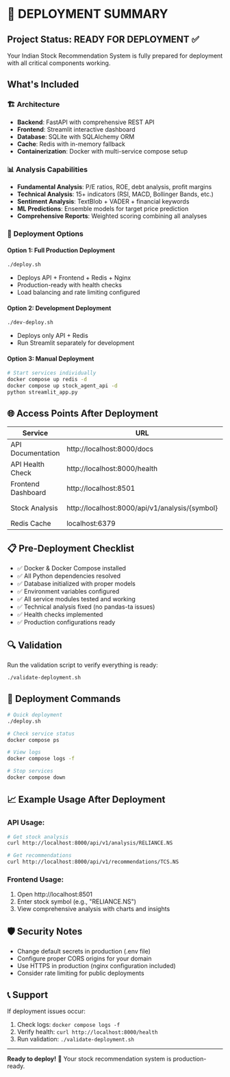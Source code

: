 # 🚀 DEPLOYMENT SUMMARY

## Project Status: **READY FOR DEPLOYMENT** ✅

Your Indian Stock Recommendation System is fully prepared for deployment with all critical components working.

## What's Included

### 🏗️ **Architecture**
- **Backend**: FastAPI with comprehensive REST API
- **Frontend**: Streamlit interactive dashboard  
- **Database**: SQLite with SQLAlchemy ORM
- **Cache**: Redis with in-memory fallback
- **Containerization**: Docker with multi-service compose setup

### 📊 **Analysis Capabilities**
- **Fundamental Analysis**: P/E ratios, ROE, debt analysis, profit margins
- **Technical Analysis**: 15+ indicators (RSI, MACD, Bollinger Bands, etc.)
- **Sentiment Analysis**: TextBlob + VADER + financial keywords
- **ML Predictions**: Ensemble models for target price prediction
- **Comprehensive Reports**: Weighted scoring combining all analyses

### 🔧 **Deployment Options**

#### Option 1: Full Production Deployment
```bash
./deploy.sh
```
- Deploys API + Frontend + Redis + Nginx
- Production-ready with health checks
- Load balancing and rate limiting configured

#### Option 2: Development Deployment  
```bash
./dev-deploy.sh
```
- Deploys only API + Redis
- Run Streamlit separately for development

#### Option 3: Manual Deployment
```bash
# Start services individually
docker compose up redis -d
docker compose up stock_agent_api -d
python streamlit_app.py
```

## 🌐 **Access Points After Deployment**

| Service | URL | Description |
|---------|-----|-------------|
| API Documentation | http://localhost:8000/docs | Interactive Swagger UI |
| API Health Check | http://localhost:8000/health | Service status |
| Frontend Dashboard | http://localhost:8501 | Streamlit interface |
| Stock Analysis | http://localhost:8000/api/v1/analysis/{symbol} | Comprehensive analysis |
| Redis Cache | localhost:6379 | Cache server |

## 📋 **Pre-Deployment Checklist**

- ✅ Docker & Docker Compose installed
- ✅ All Python dependencies resolved
- ✅ Database initialized with proper models
- ✅ Environment variables configured
- ✅ All service modules tested and working
- ✅ Technical analysis fixed (no pandas-ta issues)
- ✅ Health checks implemented
- ✅ Production configurations ready

## 🔍 **Validation**

Run the validation script to verify everything is ready:
```bash
./validate-deployment.sh
```

## 🎯 **Deployment Commands**

```bash
# Quick deployment
./deploy.sh

# Check service status
docker compose ps

# View logs
docker compose logs -f

# Stop services
docker compose down
```

## 📈 **Example Usage After Deployment**

### API Usage:
```bash
# Get stock analysis
curl http://localhost:8000/api/v1/analysis/RELIANCE.NS

# Get recommendations
curl http://localhost:8000/api/v1/recommendations/TCS.NS
```

### Frontend Usage:
1. Open http://localhost:8501
2. Enter stock symbol (e.g., "RELIANCE.NS")
3. View comprehensive analysis with charts and insights

## 🛡️ **Security Notes**

- Change default secrets in production (.env file)
- Configure proper CORS origins for your domain
- Use HTTPS in production (nginx configuration included)
- Consider rate limiting for public deployments

## 📞 **Support**

If deployment issues occur:
1. Check logs: `docker compose logs -f`
2. Verify health: `curl http://localhost:8000/health`
3. Run validation: `./validate-deployment.sh`

---

**Ready to deploy!** 🚀 Your stock recommendation system is production-ready.
